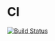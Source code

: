 # CI
[![Build Status](https://travis-ci.org/sunkuet02/Object-Data-Mapping.svg?branch=master)](https://travis-ci.org/sunkuet02/Object-Data-Mapping)
